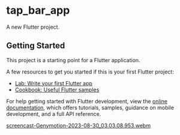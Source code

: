 # tap_bar_app

A new Flutter project.

## Getting Started

This project is a starting point for a Flutter application.

A few resources to get you started if this is your first Flutter project:

- [Lab: Write your first Flutter app](https://docs.flutter.dev/get-started/codelab)
- [Cookbook: Useful Flutter samples](https://docs.flutter.dev/cookbook)

For help getting started with Flutter development, view the
[online documentation](https://docs.flutter.dev/), which offers tutorials,
samples, guidance on mobile development, and a full API reference.


[screencast-Genymotion-2023-08-30_03.03.08.953.webm](https://github.com/Ahmed1092002/task4/assets/112315071/3f26ddb2-6ad8-42c8-a354-58e169d47768)
